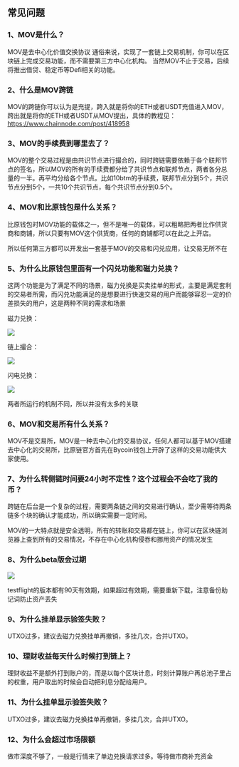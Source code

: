 ## 常见问题

### 1、MOV是什么？
MOV是去中心化价值交换协议
通俗来说，实现了一套链上交易机制，你可以在区块链上完成交易功能，而不需要第三方中心化机构。
当然MOV不止于交易，后续将推出借贷、稳定币等Defi相关的功能。

### 2、什么是MOV跨链
MOV的跨链你可以认为是充提，跨入就是将你的ETH或者USDT充值进入MOV，跨出就是将你的ETH或者USDT从MOV提出，具体的教程见：https://www.chainnode.com/post/418958

### 3、MOV的手续费到哪里去了？
MOV的整个交易过程是由共识节点进行撮合的，同时跨链需要依赖于各个联邦节点的签名，所以MOV的所有的手续费都分给了共识节点和联邦节点，两者各分总量的一半。再平均分给各个节点。比如10btm的手续费，联邦节点分到5个，共识节点分到5个，一共10个共识节点，每个共识节点分到0.5个。

### 4、MOV和比原钱包是什么关系？
比原钱包时MOV功能的载体之一，但不是唯一的载体，可以粗略把两者比作供货商和商铺，所以只要有MOV这个供货商，任何的商铺都可以在此之上开店。

所以任何第三方都可以开发出一套基于MOV的交易和闪兑应用，让交易无所不在

### 5、为什么比原钱包里面有一个闪兑功能和磁力兑换？
这两个功能是为了满足不同的场景，磁力兑换是买卖挂单的形式，主要是满足套利的交易者所需，而闪兑功能满足的是想要进行快速交易的用户而能够容忍一定的价差损失的用户，这是两种不同的需求和场景

磁力兑换：

![](../images/faq1.png)

链上撮合：

![](../images/faq2.png)

闪电兑换：

![](../images/faq3.png)

两者所运行的机制不同，所以并没有太多的关联

### 6、MOV和交易所有什么关系？
MOV不是交易所，MOV是一种去中心化的交易协议，任何人都可以基于MOV搭建去中心化的交易所，比原链官方首先在Bycoin钱包上开辟了这样的交易功能供大家使用。

### 7、为什么转侧链时间要24小时不定性？这个过程会不会吃了我的币？
跨链在后台是一个复杂的过程，需要两条链之间的交易进行确认，至少需等待两条链多个块的确认才能成功，所以确实需要一定时间。

MOV的一大特点就是安全透明，所有的转账和交易都在链上，你可以在区块链浏览器上查到所有的交易情况，不存在中心化机构侵吞和挪用资产的情况发生

### 8、为什么beta版会过期

![](../images/faq4.png)

testflight的版本都有90天有效期，如果超过有效期，需要重新下载，注意备份助记词防止资产丢失

### 9、为什么挂单显示验签失败？

UTXO过多，建议去磁力兑换挂单再撤销，多挂几次，合并UTXO。

### 10、理财收益每天什么时候打到链上？

理财收益不是额外打到账户的，而是以每个区块计息，时刻计算账户再总池子里占的权重，用户取出的时候会自动把利息分配给用户。

### 11、为什么挂单显示验签失败？

UTXO过多，建议去磁力兑换挂单再撤销，多挂几次，合并UTXO。

### 12、为什么会超过市场限额

做市深度不够了，一般是行情来了单边兑换请求过多。等待做市商补充资金

